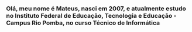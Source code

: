  <h3> Olá, meu nome é Mateus, nasci em 2007, e atualmente estudo no Instituto Federal de Educação, Tecnologia e Educação - Campus Rio Pomba, no curso  Técnico de Informática </h3>

<!--
**mgnetto1009/mgnetto1009** is a ✨ _special_ ✨ repository because its `README.md` (this file) appears on your GitHub profile.

Here are some ideas to get you started:

- 🔭 I’m currently working on ...
- 🌱 I’m currently learning ...
- 👯 I’m looking to collaborate on ...
- 🤔 I’m looking for help with ...
- 💬 Ask me about ...
- 📫 How to reach me: ...
- 😄 Pronouns: ...
- ⚡ Fun fact: ...
-->
